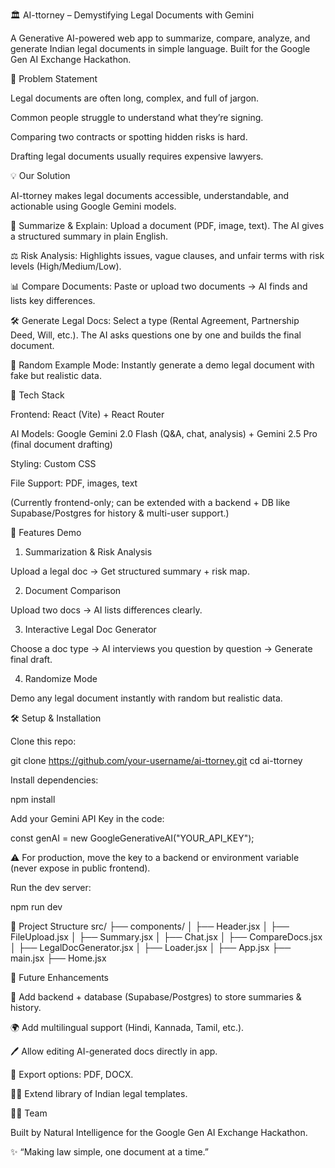 🏛️ AI-ttorney – Demystifying Legal Documents with Gemini

A Generative AI-powered web app to summarize, compare, analyze, and generate Indian legal documents in simple language.
Built for the Google Gen AI Exchange Hackathon.

📌 Problem Statement

Legal documents are often long, complex, and full of jargon.

Common people struggle to understand what they’re signing.

Comparing two contracts or spotting hidden risks is hard.

Drafting legal documents usually requires expensive lawyers.

💡 Our Solution

AI-ttorney makes legal documents accessible, understandable, and actionable using Google Gemini models.

📑 Summarize & Explain: Upload a document (PDF, image, text). The AI gives a structured summary in plain English.

⚖️ Risk Analysis: Highlights issues, vague clauses, and unfair terms with risk levels (High/Medium/Low).

📊 Compare Documents: Paste or upload two documents → AI finds and lists key differences.

🛠️ Generate Legal Docs: Select a type (Rental Agreement, Partnership Deed, Will, etc.). The AI asks questions one by one and builds the final document.

🎲 Random Example Mode: Instantly generate a demo legal document with fake but realistic data.

🚀 Tech Stack

Frontend: React (Vite) + React Router

AI Models: Google Gemini 2.0 Flash (Q&A, chat, analysis) + Gemini 2.5 Pro (final document drafting)

Styling: Custom CSS

File Support: PDF, images, text

(Currently frontend-only; can be extended with a backend + DB like Supabase/Postgres for history & multi-user support.)

🔑 Features Demo
1. Summarization & Risk Analysis

Upload a legal doc → Get structured summary + risk map.

2. Document Comparison

Upload two docs → AI lists differences clearly.

3. Interactive Legal Doc Generator

Choose a doc type → AI interviews you question by question → Generate final draft.

4. Randomize Mode

Demo any legal document instantly with random but realistic data.

🛠️ Setup & Installation

Clone this repo:

git clone https://github.com/your-username/ai-ttorney.git
cd ai-ttorney


Install dependencies:

npm install


Add your Gemini API Key in the code:

const genAI = new GoogleGenerativeAI("YOUR_API_KEY");


⚠️ For production, move the key to a backend or environment variable (never expose in public frontend).

Run the dev server:

npm run dev

📂 Project Structure
src/
 ├── components/
 │    ├── Header.jsx
 │    ├── FileUpload.jsx
 │    ├── Summary.jsx
 │    ├── Chat.jsx
 │    ├── CompareDocs.jsx
 │    ├── LegalDocGenerator.jsx
 │    ├── Loader.jsx
 │
 ├── App.jsx
 ├── main.jsx
 ├── Home.jsx

🌟 Future Enhancements

🔐 Add backend + database (Supabase/Postgres) to store summaries & history.

🌍 Add multilingual support (Hindi, Kannada, Tamil, etc.).

🖊️ Allow editing AI-generated docs directly in app.

📑 Export options: PDF, DOCX.

🧑‍⚖️ Extend library of Indian legal templates.

👨‍💻 Team

Built by Natural Intelligence for the Google Gen AI Exchange Hackathon.

✨ “Making law simple, one document at a time.”
